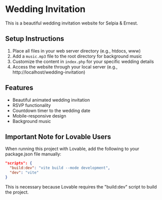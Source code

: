 
# Wedding Invitation

This is a beautiful wedding invitation website for Selpia & Ernest.

## Setup Instructions

1. Place all files in your web server directory (e.g., htdocs, www)
2. Add a `music.mp3` file to the root directory for background music
3. Customize the content in `index.php` for your specific wedding details
4. Access the website through your local server (e.g., http://localhost/wedding-invitation)

## Features

- Beautiful animated wedding invitation
- RSVP functionality
- Countdown timer to the wedding date
- Mobile-responsive design
- Background music

## Important Note for Lovable Users

When running this project with Lovable, add the following to your package.json file manually:

```json
"scripts": {
  "build:dev": "vite build --mode development",
  "dev": "vite"
}
```

This is necessary because Lovable requires the "build:dev" script to build the project.
